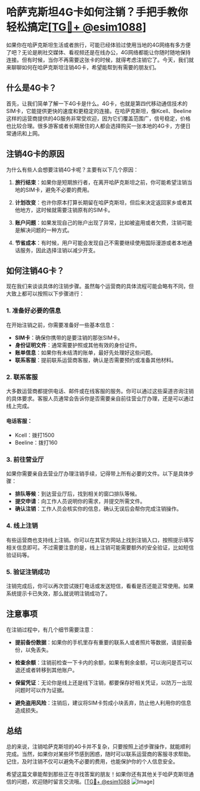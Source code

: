 # 哈萨克斯坦4G卡如何注销？手把手教你轻松搞定[[TG💪+ @esim1088](https://t.me/s/esim1088)]

如果你在哈萨克斯坦生活或者旅行，可能已经体验过使用当地的4G网络有多方便了吧？无论是刷社交媒体、看视频还是在线办公，4G网络都能让你随时随地保持连接。但有时候，当你不再需要这张卡的时候，就得考虑注销它了。今天，我们就来聊聊如何在哈萨克斯坦注销4G卡，希望能帮到有需要的朋友们。

## 什么是4G卡？

首先，让我们简单了解一下4G卡是什么。4G卡，也就是第四代移动通信技术的SIM卡，它能提供更快的速度和更稳定的连接。在哈萨克斯坦，像Kcell、Beeline这样的运营商提供的4G服务非常受欢迎，因为它们覆盖范围广，信号稳定，价格也比较合理。很多游客或者长期居住的人都会选择购买一张本地的4G卡，方便日常通讯和上网。

## 注销4G卡的原因

为什么有些人会想要注销4G卡呢？主要有以下几个原因：

1. **旅行结束**：如果你是短期旅行者，在离开哈萨克斯坦之前，你可能希望注销当地的SIM卡，避免不必要的费用。
   
2. **计划改变**：也许你原本打算长期留在哈萨克斯坦，但后来决定返回家乡或者其他地方，这时候就需要注销原有的SIM卡。
   
3. **账户问题**：如果发现自己的账户出现了异常，比如被盗用或者欠费，注销可能是解决问题的一种方式。

4. **节省成本**：有时候，用户可能会发现自己不需要继续使用国际漫游或者本地通话服务，因此选择注销以减少开支。

## 如何注销4G卡？

现在我们来谈谈具体的注销步骤。虽然每个运营商的具体流程可能会略有不同，但大致上都可以按照以下步骤进行：

### 1. 准备好必要的信息

在开始注销之前，你需要准备好一些基本信息：

- **SIM卡**：确保你携带的是要注销的那张SIM卡。
- **身份证明文件**：通常需要护照或其他有效的身份证件。
- **账单信息**：如果你有未结清的账单，最好先处理好这些问题。
- **联系客服**：提前联系运营商客服，确认是否需要预约或准备其他材料。

### 2. 联系客服

大多数运营商都提供电话、邮件或在线客服的服务。你可以通过这些渠道咨询注销的具体要求。客服人员通常会告诉你是否需要亲自前往营业厅办理，还是可以通过线上完成。

#### 电话客服：
- Kcell：拨打1500
- Beeline：拨打160

### 3. 前往营业厅

如果你需要亲自去营业厅办理注销手续，记得带上所有必要的文件。以下是具体步骤：

- **排队等候**：到达营业厅后，找到相关的窗口排队等候。
- **提交申请**：向工作人员说明你的需求，并提交所需文件。
- **确认注销**：工作人员会核实你的信息，确认无误后会帮你完成注销操作。

### 4. 线上注销

有些运营商也支持线上注销。你可以在其官方网站上找到注销入口，按照提示填写相关信息即可。不过需要注意的是，线上注销可能需要额外的安全验证，比如短信验证码等。

### 5. 验证注销成功

注销完成后，你可以再次尝试拨打电话或发送短信，看看是否还能正常使用。如果系统提示卡已失效，那么就说明注销成功了。

## 注意事项

在注销过程中，有几个细节需要注意：

- **提前备份数据**：如果你的手机里存有重要的联系人或者照片等数据，请提前备份，以免丢失。
  
- **检查余额**：注销前检查一下卡内的余额，如果有剩余金额，可以询问是否可以退还或者转移到其他账户。
  
- **保留凭证**：无论你是线上还是线下注销，都要保存好相关凭证，以防万一出现问题时可以作为证据。

- **避免盗用风险**：注销后，建议将SIM卡剪成小块丢弃，防止他人利用你的信息造成损失。

## 总结

总的来说，注销哈萨克斯坦的4G卡并不复杂，只要按照上述步骤操作，就能顺利完成。当然，如果你对某些环节感到困惑，随时可以联系运营商的客服寻求帮助。记住，及时注销不仅可以避免不必要的费用，也能保护你的个人信息安全。

希望这篇文章能帮到那些正在寻找答案的朋友！如果你还有其他关于哈萨克斯坦通信的问题，欢迎随时留言交流哦。[[TG💪+ @esim1088](https://t.me/s/esim1088) ![Image](https://i.postimg.cc/4NQfJmqS/Snipaste-2025-05-13-00-14-12.png)]